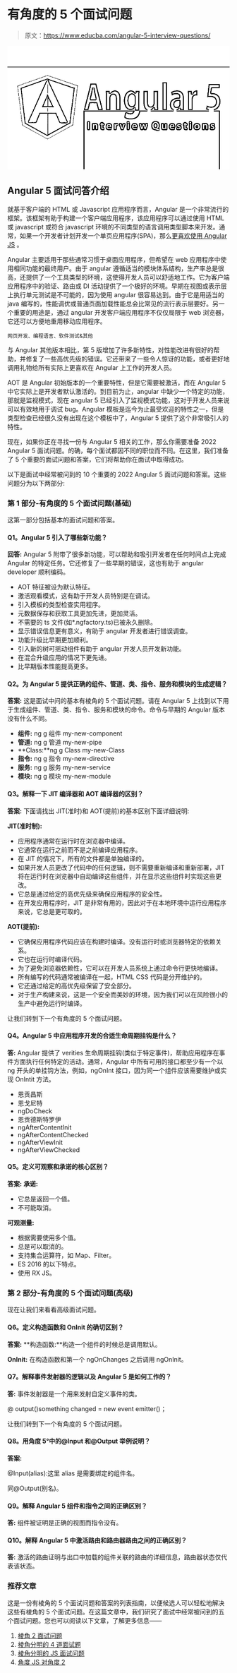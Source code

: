 # 有角度的 5 个面试问题

> 原文：<https://www.educba.com/angular-5-interview-questions/>

![angular 5 interview questions](img/95124c9cec033778bfc0965b4a162983.png)



## Angular 5 面试问答介绍

就基于客户端的 HTML 或 Javascript 应用程序而言，Angular 是一个非常流行的框架。该框架有助于构建一个客户端应用程序，该应用程序可以通过使用 HTML 或 javascript 或符合 javascript 环境的不同类型的语言调用类型脚本来开发。通常，如果一个开发者计划开发一个单页应用程序(SPA)，那么[更喜欢使用 Angular JS](https://www.educba.com/uses-of-angular-js/) 。

Angular 主要适用于那些通常习惯于桌面应用程序，但希望在 web 应用程序中使用相同功能的最终用户。由于 angular 遵循适当的模块体系结构，生产率总是很高，还提供了一个工具类型的环境，这使得开发人员可以舒适地工作。它为客户端应用程序中的验证、路由或 DI 活动提供了一个极好的环境。早期在视图或表示层上执行单元测试是不可能的，因为使用 angular 很容易达到。由于它是用适当的 java 编写的，性能调优或普通页面加载性能总会比常见的流行表示层要好。另一个重要的用途是，通过 angular 开发客户端应用程序不仅仅局限于 web 浏览器，它还可以方便地重用移动应用程序。

<small>网页开发、编程语言、软件测试&其他</small>

与 Angular 其他版本相比，第 5 版增加了许多新特性，对性能改进有很好的帮助，并修复了一些高优先级的错误。它还带来了一些令人惊讶的功能，或者更好地调用礼物给所有实际上更喜欢在 Angular 上工作的开发人员。

AOT 是 Angular 初始版本的一个重要特性，但是它需要被激活，而在 Angular 5 中它实际上是开发者默认激活的。到目前为止，angular 中缺少一个特定的功能，那就是监视模式，现在 angular 5 已经引入了监视模式功能，这对于开发人员来说可以有效地用于调试 bug。Angular 模板是迄今为止最受欢迎的特性之一，但是类型检查已经很久没有出现在这个模板中了，Angular 5 提供了这个非常吸引人的特性。

现在，如果你正在寻找一份与 Angular 5 相关的工作，那么你需要准备 2022 Angular 5 面试问题。的确，每个面试都因不同的职位而不同。在这里，我们准备了 5 个重要的面试问题和答案，它们将帮助你在面试中取得成功。

以下是面试中经常被问到的 10 个重要的 2022 Angular 5 面试问题和答案。这些问题分为以下两部分:

### 第 1 部分-有角度的 5 个面试问题(基础)

这第一部分包括基本的面试问题和答案。

#### Q1。Angular 5 引入了哪些新功能？

**回答:**
Angular 5 附带了很多新功能，可以帮助和吸引开发者在任何时间点上完成 Angular 的特定任务。它还修复了一些早期的错误，这也有助于 angular developer 顺利编码。

*   AOT 特征被设为默认特征。
*   激活观看模式，这有助于开发人员特别是在调试。
*   引入模板的类型检查实用程序。
*   元数据保存和获取工具更加先进，更加灵活。
*   不需要的 ts 文件(如*.ngfactory.ts)已被永久删除。
*   显示错误信息更有意义，有助于 angular 开发者进行错误调查。
*   功能升级比早期更加顺利。
*   引入新的树可摇动组件有助于 angular 开发人员开发新功能。
*   在混合升级应用的情况下更先进。
*   比早期版本性能提高更多。

#### Q2。为 Angular 5 提供正确的组件、管道、类、指令、服务和模块的生成逻辑？

**答案:**
这是面试中问的基本有棱角的 5 个面试问题。请在 Angular 5 上找到以下用于生成组件、管道、类、指令、服务和模块的命令。命令与早期的 Angular 版本没有什么不同。

*   **组件:** ng g 组件 my-new-component
*   **管道:** ng g 管道 my-new-pipe
*   **Class:**ng g Class my-new-Class
*   **指令:** ng g 指令 my-new-directive
*   **服务:** ng g 服务 my-new-service
*   **模块:** ng g 模块 my-new-module

#### Q3。解释一下 JIT 编译器和 AOT 编译器的区别？

**答案:**
下面请找出 JIT(准时)和 AOT(提前)的基本区别下面详细说明:

**JIT(准时制):**

*   应用程序通常在运行时在浏览器中编译。
*   它通常在运行之前而不是之前编译应用程序。
*   在 JIT 的情况下，所有的文件都是单独编译的。
*   如果开发人员更改了代码中的任何逻辑，则不需要重新编译和重新部署，JIT 将在运行时在浏览器中自动编译这些组件，并在显示这些组件时实现这些更改。
*   它总是通过给定的高优先级来确保应用程序的安全性。
*   在开发应用程序时，JIT 是非常有用的，因此对于在本地环境中运行应用程序来说，它总是更可取的。

**AOT(提前):**

*   它确保应用程序代码应该在构建时编译。没有运行时或浏览器特定的依赖关系。
*   它也在运行时编译代码。
*   为了避免浏览器依赖性，它可以在开发人员系统上通过命令行更快地编译。
*   所有编写的代码通常被编译在一起，HTML CSS 代码是分开维护的。
*   它还通过给定的高优先级保留了安全部分。
*   对于生产构建来说，这是一个安全而美妙的环境，因为我们可以在风险很小的生产中避免运行时编译。

让我们转到下一个有角度的 5 个面试问题。

#### Q4。Angular 5 中应用程序开发的合适生命周期挂钩是什么？

**答:**
Angular 提供了 verities 生命周期挂钩(类似于特定事件)，帮助应用程序在事件方面执行任何特定的活动。通常，Angular 中所有可用的接口都至少有一个以 ng 开头的单挂钩方法，例如，ngOnInt 接口，因为同一个组件应该需要维护或实现 OnIntit 方法。

*   恩贡昌斯
*   恩戈尼特
*   ngDoCheck
*   恩贡德斯特罗伊
*   ngAfterContentInit
*   ngAfterContentChecked
*   ngAfterViewInit
*   ngAfterViewChecked

#### Q5。定义可观察和承诺的核心区别？

**答案:**
**承诺:**

*   它总是返回一个值。
*   不可能取消。

**可观测量:**

*   根据需要使用多个值。
*   总是可以取消的。
*   支持集合运算符，如 Map、Filter。
*   ES 2016 的以下特点。
*   使用 RX JS。

### 第 2 部分-有角度的 5 个面试问题(高级)

现在让我们来看看高级面试问题。

#### Q6。定义构造函数和 OnInit 的确切区别？

**答案:**
**构造函数:**构造一个组件的时候总是调用默认。

**OnInit:** 在构造函数和第一个 ngOnChanges 之后调用 ngOnInit。

#### Q7。解释事件发射器的逻辑以及 Angular 5 是如何工作的？

**答:**
事件发射器是一个用来发射自定义事件的类。

@ output()something changed = new event emitter()；

让我们转到下一个有角度的 5 个面试问题。

#### Q8。用角度 5°中的@Input 和@Output 举例说明？

**答案:**

@Input(alias):这里 alias 是需要绑定的组件名。

同@Output(别名)。

#### Q9。解释 Angular 5 组件和指令之间的正确区别？

**答:**
组件被证明是正确的视图而指令没有。

#### Q10。解释 Angular 5 中激活路由和路由器路由之间的正确区别？

**答:**
激活的路由证明与出口中加载的组件关联的路由的详细信息，路由器状态仅代表该状态。

### 推荐文章

这是一份有棱角的 5 个面试问题和答案的列表指南，以便候选人可以轻松地解决这些有棱角的 5 个面试问题。在这篇文章中，我们研究了面试中经常被问到的五个面试问题。您也可以阅读以下文章，了解更多信息——

1.  [棱角 2 面试问题](https://www.educba.com/angular-2-interview-questions/)
2.  [棱角分明的 4 道面试题](https://www.educba.com/angular-4-interview-questions/)
3.  [棱角分明的 JS 面试问题](https://www.educba.com/angular-js-interview-questions/)
4.  [角度 JS 对角度 2](https://www.educba.com/angular-js-vs-angular-2/)





